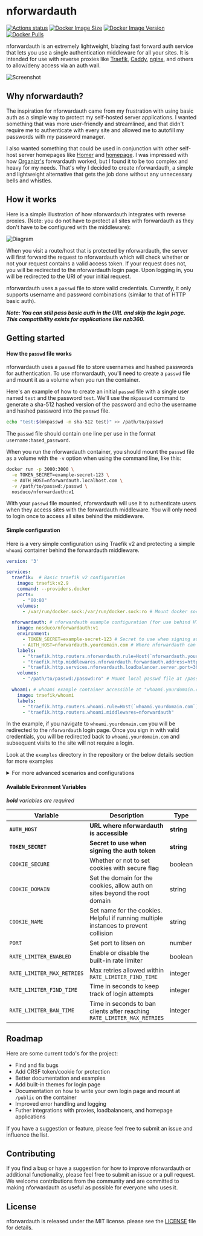# nforwardauth

[![Actions status](https://github.com/nosduco/nforwardauth/workflows/CI/badge.svg)](https://github.com/nosduco/nforwardauth/actions)
[![Docker Image Size](https://img.shields.io/docker/image-size/nosduco/nforwardauth)](https://hub.docker.com/r/nosduco/nforwardauth)
[![Docker Image Version](https://img.shields.io/docker/v/nosduco/nforwardauth?sort=semver)](https://hub.docker.com/r/nosduco/nforwardauth)
[![Docker Pulls](https://img.shields.io/docker/pulls/nosduco/nforwardauth)](https://hub.docker.com/r/nosduco/nforwardauth)

nforwardauth is an extremely lightweight, blazing fast forward auth service that lets you use a single authentication middleware for all your sites. It is intended for use with reverse proxies like [Traefik](https://github.com/traefik/traefik), [Caddy](https://github.com/caddyserver/caddy), [nginx](https://nginx.com), and others to allow/deny access via an auth wall.

![Screenshot](https://github.com/nosduco/nforwardauth/blob/main/screenshot.png)

## Why nforwardauth?

The inspiration for nforwardauth came from my frustration with using basic auth as a simple way to protect my self-hosted server applications. I wanted something that was more user-friendly and streamlined, and that didn't require me to authenticate with every site and allowed me to autofill my passwords with my password manager.

I also wanted something that could be used in conjunction with other self-host server homepages like [Homer](https://github.com/bastienwirtz/homer) and [homepage](https://github.com/benphelps/homepage). I was impressed with how [Organizr's](https://github.com/organizr) forwardauth worked, but I found it to be too complex and heavy for my needs. That's why I decided to create nforwardauth, a simple and lightweight alternative that gets the job done without any unnecessary bells and whistles.

## How it works

Here is a simple illustration of how nforwardauth integrates with reverse proxies. (Note: you do not have to protect all sites with forwardauth as they don't have to be configured with the middleware):

![Diagram](https://github.com/nosduco/nforwardauth/blob/main/diagram.png)

When you visit a route/host that is protected by nforwardauth, the server will first forward the request to nforwardauth which will check whether or not your request contains a valid access token. If your request does not, you will be redirected to the nforwardauth login page. Upon logging in, you will be redirected to the URI of your initial request.

nforwardauth uses a `passwd` file to store valid credentials. Currently, it only supports username and password combinations (similar to that of HTTP basic auth).

***Note: You can still pass basic auth in the URL and skip the login page. This compatibility exists for applications like nzb360.***

## Getting started

#### How the `passwd` file works

nforwardauth uses a `passwd` file to store usernames and hashed passwords for authentication. To use nforwardauth, you'll need to create a `passwd` file and mount it as a volume when you run the container.

Here's an example of how to create an initial `passwd` file with a single user named `test` and the password `test`. We'll use the `mkpasswd` command to generate a sha-512 hashed version of the password and echo the username and hashed password into the `passwd` file.

```bash
echo "test:$(mkpasswd -m sha-512 test)" >> /path/to/passwd

```

The `passwd` file should contain one line per use in the format `username:hased_password`.

When you run the nforwardauth container, you should mount the `passwd` file as a volume with the `-v` option when using the command line, like this:

```bash
docker run -p 3000:3000 \
  -e TOKEN_SECRET=example-secret-123 \
  -e AUTH_HOST=nforwardauth.localhost.com \
  -v /path/to/passwd:/passwd \
  nosduco/nforwardauth:v1
```

With your `passwd` file mounted, nforwardauth will use it to authenticate users when they access sites with the forwardauth middleware. You will only need to login once to access all sites behind the middleware.

#### Simple configuration

Here is a very simple configuration using Traefik v2 and protecting a simple `whoami` container behind the forwardauth middleware.

```yaml
version: '3'

services:
  traefik:  # Basic traefik v2 configuration
    image: traefik:v2.9
    command: --providers.docker
    ports:
      - "80:80"
    volumes:
      - /var/run/docker.sock:/var/run/docker.sock:ro # Mount docker socket as read-only

  nforwardauth: # nforwardauth example configuration (for use behind HTTPS by default)
    image: nosduco/nforwardauth:v1
    environment:
      - TOKEN_SECRET=example-secret-123 # Secret to use when signing auth token
      - AUTH_HOST=nforwardauth.yourdomain.com # Where nforwardauth can be accessed/redirected to for login
    labels:
      - "traefik.http.routers.nforwardauth.rule=Host(`nforwardauth.yourdomain.com`)"
      - "traefik.http.middlewares.nforwardauth.forwardauth.address=http://nforwardauth:3000"
      - "traefik.http.services.nforwardauth.loadbalancer.server.port=3000"
    volumes:
      - "/path/to/passwd:/passwd:ro" # Mount local passwd file at /passwd as read only

  whoami: # whoami example container accessible at "whoami.yourdomain.com" behind nforwardauth middleware
    image: traefik/whoami
    labels:
      - "traefik.http.routers.whoami.rule=Host(`whoami.yourdomain.com`)"
      - "traefik.http.routers.whoami.middlewares=nforwardauth"
```

In the example, if you navigate to `whoami.yourdomain.com` you will be redirected to the `nforwardauth` login page. Once you sign in with valid credentials, you will be redirected back to `whoami.yourdomain.com` and subsequent visits to the site will not require a login.

Look at the `examples` directory in the repository or the below details section for more examples

<details>
  <summary>For more advanced scenarios and configurations</summary>

#### Advanced configuration
  
  Here is an example similar to the above above to support HTTP by using the available configuration properties

  ```yaml
  version: '3'

  services:
    traefik: 
      image: traefik:v2.9
      command: --api.insecure=true --providers.docker
      ports:
        - "80:80" # HTTP port
        - "8080:8080" # Web UI port (enabled by --api.insecure=true)
      volumes:
        - /var/run/docker.sock:/var/run/docker.sock:ro # Mount docker socket as read-only

    nforwardauth:
      image: nosduco/nforwardauth:v1
      environment:
        - TOKEN_SECRET=example-secret-123 # Secret to use when signing auth token
        - COOKIE_SECURE=false # Do not set cookies as secure (WARNING: ONLY USE IN DEV OR LAN-ONLY HOSTS)
        - AUTH_HOST=nforwardauth.localhost.com # (required)
        - COOKIE_DOMAIN=localhost.com # Set domain for the cookies. This value will allow cookie and auth on *.yourdomain.com (including base domain)
        - COOKIE_NAME=nforwardauth # Set name for the cookie (helpful if running multiple instances of nforwardauth to prevent collision)
        - PORT=3000 # Set specific port to listen on 
      labels:
        - "traefik.http.routers.nforwardauth.rule=Host(`nforwardauth.localhost.com`)"
        - "traefik.http.middlewares.nforwardauth.forwardauth.address=http://nforwardauth:3000"
        - "traefik.http.services.nforwardauth.loadbalancer.server.port=3000"
      volumes:
        - "/path/to/passwd:/passwd:ro" # Mount local passwd file at /passwd as ready only

    whoami: # whoami example container accessible at "whoami.localhost.com" behind nforwardauth middleware
      image: traefik/whoami
      labels:
        - "traefik.http.routers.whoami.rule=Host(`whoami.localhost.com`)"
        - "traefik.http.routers.whoami.middlewares=nforwardauth"
  ```

</details>

#### Available Evironment Variables

***bold** variables are required*

| Variable | Description | Type | Default | Example |
| ----------- | ----------- | ----------- | ----------- | ----------- |
| **`AUTH_HOST`** | **URL where nforwardauth is accessible** | **string** | **N/A** | **`nforwardauth.yourdomain.com`**
| **`TOKEN_SECRET`** | **Secret to use when signing the auth token** | **string** | **N/A** | **`example_secret_123`**
| `COOKIE_SECURE` | Whether or not to set cookies with secure flag | boolean | `true` | `false`
| `COOKIE_DOMAIN` | Set the domain for the cookies, allow auth on sites beyond the root domain | string | Inferred by base url of `AUTH_HOST` | `mydomain.com`
| `COOKIE_NAME` | Set name for the cookies. Helpful if running multiple instances to prevent collision | string | `nforwardauth` | `auth-token-1`
| `PORT` | Set port to litsen on | number | `3000` | `80`
| `RATE_LIMITER_ENABLED` | Enable or disable the built-in rate limiter | boolean | `true` | `false`
| `RATE_LIMITER_MAX_RETRIES` | Max retries allowed within `RATE_LIMITER_FIND_TIME` | integer | `3` | `5`
| `RATE_LIMITER_FIND_TIME` | Time in seconds to keep track of login attempts | integer | `120` | `60`
| `RATE_LIMITER_BAN_TIME` | Time in seconds to ban clients after reaching `RATE_LIMITER_MAX_RETRIES` | integer | `300` | `600`

## Roadmap

Here are some current todo's for the project:

- Find and fix bugs
- Add CRSF token/cookie for protection
- Better documentation and examples
- Add built-in themes for login page
- Documentation on how to write your own login page and mount at `/public` on the container
- Improved error handling and logging
- Futher integrations with proxies, loadbalancers, and homepage applications

If you have a suggestion or feature, please feel free to submit an issue and influence the list.

## Contributing

If you find a bug or have a suggestion for how to improve nforwardauth or additional functionality, please feel free to submit an issue or a pull request. We welcome contributions from the community and are committed to making nforwardauth as useful as possible for everyone who uses it.

## License

nforwardauth is released under the MIT license. please see the [LICENSE](https://giuthub.com/nosduco/nforwardauth/blob/main/license.md) file for details.
